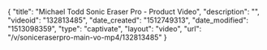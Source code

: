 {
    "title": "Michael Todd Sonic Eraser Pro - Product Video",
    "description": "",
    "videoid": "132813485",
    "date_created": "1512749313",
    "date_modified": "1513098359",
    "type": "captivate",
    "layout": "video",
    "url": "\/v\/soniceraserpro-main-vo-mp4\/132813485"
}